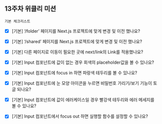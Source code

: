 ## 13주차 위클리 미션

`기본 체크리스트`

- [x] [기본] ‘/folder’ 페이지를 Next.js 프로젝트에 맞게 변경 및 이전 했나요?

- [x] [기본] ‘/shared’ 페이지를 Next.js 프로젝트에 맞게 변경 및 이전 했나요?

- [x] [기본] 다른 페이지로 이동이 필요한 곳에 next/link의 Link를 적용했나요?

- [x] [기본] Input 컴포넌트에 값이 없는 경우 회색의 placeholder값을 볼 수 있나요?

- [x] [기본] Input 컴포넌트에 focus in 하면 파랑색 테두리를 볼 수 있나요?

- [x] [기본] Input 컴포넌트에 눈 모양 아이콘을 누르면 비밀번호 가리기/보기 기능이 토글 되나요?

- [x] [기본] Input 컴포넌트에 값이 에러케이스일 경우 빨강색 테두리와 에러 메세지를 볼 수 있나요?

- [x] [기본] Input 컴포넌트에서 focus out 하면 실행할 함수를 설정할 수 있나요?
